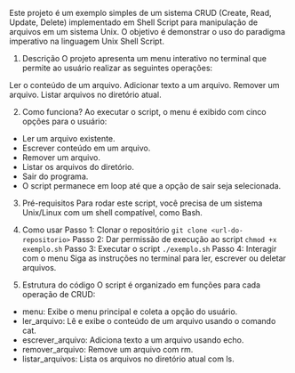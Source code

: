 Este projeto é um exemplo simples de um sistema CRUD (Create, Read, Update, Delete) implementado em Shell Script para manipulação de arquivos em um sistema Unix. O objetivo é demonstrar o uso do paradigma imperativo na linguagem Unix Shell Script.

1. Descrição
O projeto apresenta um menu interativo no terminal que permite ao usuário realizar as seguintes operações:

Ler o conteúdo de um arquivo.
Adicionar texto a um arquivo.
Remover um arquivo.
Listar arquivos no diretório atual.

2. Como funciona?
Ao executar o script, o menu é exibido com cinco opções para o usuário:

- Ler um arquivo existente.
- Escrever conteúdo em um arquivo.
- Remover um arquivo.
- Listar os arquivos do diretório.
- Sair do programa.
- O script permanece em loop até que a opção de sair seja selecionada.

3. Pré-requisitos
Para rodar este script, você precisa de um sistema Unix/Linux com um shell compatível, como Bash.

4. Como usar
Passo 1: Clonar o repositório
`git clone <url-do-repositorio>`
Passo 2: Dar permissão de execução ao script
`chmod +x exemplo.sh`
Passo 3: Executar o script
`./exemplo.sh`
Passo 4: Interagir com o menu
Siga as instruções no terminal para ler, escrever ou deletar arquivos.

5. Estrutura do código
O script é organizado em funções para cada operação de CRUD:

- menu: Exibe o menu principal e coleta a opção do usuário.
- ler_arquivo: Lê e exibe o conteúdo de um arquivo usando o comando cat.
- escrever_arquivo: Adiciona texto a um arquivo usando echo.
- remover_arquivo: Remove um arquivo com rm.
- listar_arquivos: Lista os arquivos no diretório atual com ls.